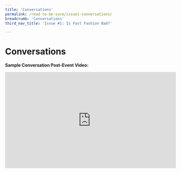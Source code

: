 ```yaml
---
title: 'Conversations'
permalink: /read-to-be-sure/issue1-conversations/
breadcrumb: 'Conversations'
third_nav_title: 'Issue #1: Is Fast Fashion Bad?'

---
```


# **Conversations**

**Sample Conversation Post-Event Video:**

<iframe width="560" height="315" src="https://www.youtube.com/embed/XG1etqRzdfw" title="YouTube video player" frameborder="0" allow="accelerometer; autoplay; clipboard-write; encrypted-media; gyroscope; picture-in-picture" allowfullscreen></iframe>